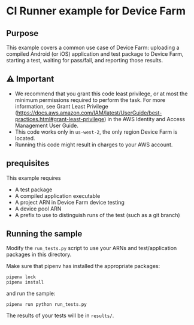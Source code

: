 # CI Runner example for Device Farm

## Purpose
This example covers a common use case of Device Farm: uploading a compiled Android (or iOS) application and test package to Device Farm, starting a test, waiting for pass/fail, and reporting those results. 

## ⚠️ Important

* We recommend that you grant this code least privilege, or at most the minimum permissions required to perform the task. For more information, see Grant Least Privilege (https://docs.aws.amazon.com/IAM/latest/UserGuide/best-practices.html#grant-least-privilege) in the AWS Identity and Access Management User Guide.
* This code works only in `us-west-2`, the only region Device Farm is located.
* Running this code might result in charges to your AWS account. 

## prequisites

This example requires

* A test package
* A compiled application executable
* A project ARN in Device Farm device testing
* A device pool ARN
* A prefix to use to distinguish runs of the test (such as a git branch)

## Running the sample

Modify the `run_tests.py` script to use your ARNs and test/application packages in this directory. 

Make sure that pipenv has installed the appropriate packages:

```
pipenv lock
pipenv install
```

and run the sample:

```
pipenv run python run_tests.py
```

The results of your tests will be in `results/`. 